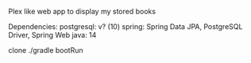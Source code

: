 Plex like web app to display my stored books

Dependencies:
postgresql: v? (10)
spring: Spring Data JPA, PostgreSQL Driver, Spring Web
java: 14

clone
./gradle bootRun